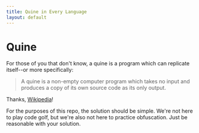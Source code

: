 ```yaml
---
title: Quine in Every Language
layout: default
---
```


# Quine

For those of you that don't know, a quine is a program which can replicate
itself--or more specifically:

> A quine is a non-empty computer program which takes no input and produces a
> copy of its own source code as its only output.

Thanks, [Wikipedia][1]!

For the purposes of this repo, the solution should be simple. We're not here
to play code golf, but we're also not here to practice obfuscation. Just be
reasonable with your solution.

[1]: https://en.wikipedia.org/wiki/Quine_(computing)
